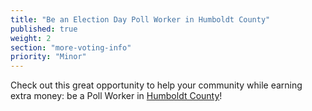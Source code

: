 ```yaml
---
title: "Be an Election Day Poll Worker in Humboldt County"
published: true
weight: 2
section: "more-voting-info"
priority: "Minor"
---
```


Check out this great opportunity to help your community while earning extra money: be a Poll Worker in [Humboldt County](http://www.humboldtgov.org/FormCenter/Election-Office-6/Poll-Worker-Application-47)!  
